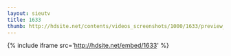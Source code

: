 ```yaml
---
layout: sieutv
title: 1633
thumb: http://hdsite.net/contents/videos_screenshots/1000/1633/preview_360p.mp4.jpg
---
```

{% include iframe src='http://hdsite.net/embed/1633' %}
 

